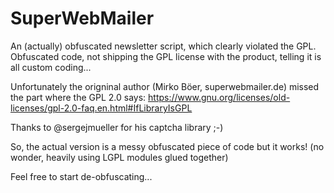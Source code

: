 # SuperWebMailer
An (actually) obfuscated newsletter script, which clearly violated the GPL.
Obfuscated code, not shipping the GPL license with the product, telling it is all custom coding...

Unfortunately the origninal author (Mirko Böer, superwebmailer.de) missed the part where the GPL 2.0 says:
https://www.gnu.org/licenses/old-licenses/gpl-2.0-faq.en.html#IfLibraryIsGPL

Thanks to @sergejmueller for his captcha library ;-)

So, the actual version is a messy obfuscated piece of code but it works!
(no wonder, heavily using LGPL modules glued together)

Feel free to start de-obfuscating...
